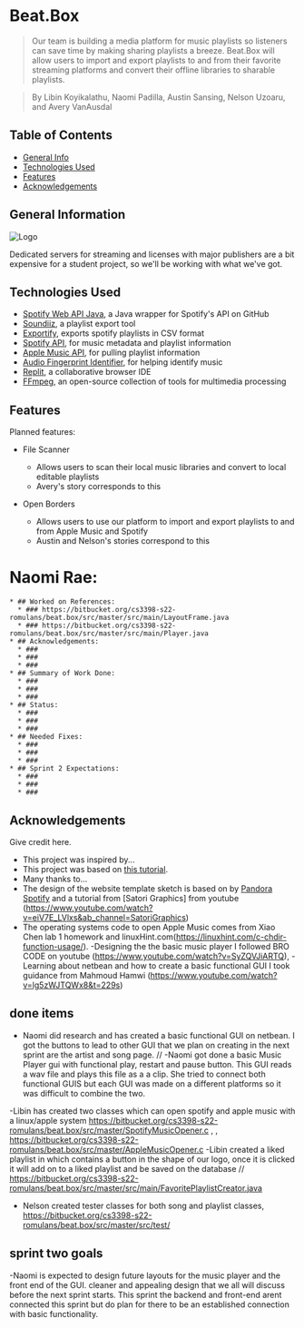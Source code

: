 # Beat.Box
> Our team is building a media platform for music playlists so listeners can save time by making sharing playlists a breeze. Beat.Box will allow users to import and export playlists to and from their favorite streaming platforms and convert their offline libraries to sharable playlists.

> By Libin Koyikalathu, Naomi Padilla, Austin Sansing, Nelson Uzoaru, and Avery VanAusdal
<!--   > Live demo [TBA](https://bitbucket.org/cs3398-s22-romulans/beat-box/src/). <!-- If you have the project hosted somewhere, include the link here. -->

## Table of Contents
* [General Info](#general-information)
* [Technologies Used](#technologies-used)
* [Features](#features)
* [Acknowledgements](#acknowledgements)

<!-- 
* [Screenshots](#screenshots)
* [Setup](#setup)
* [Usage](#usage)
* [Project Status](#project-status)
* [Room for Improvement](#room-for-improvement)
* [Contact](#contact)
* [License](#license) -->


## General Information
![Logo](https://bitbucket.org/cs3398-s22-romulans/beat.box/downloads/Beat.Box.png)

Dedicated servers for streaming and licenses with major publishers are a bit expensive for a student project, so we'll be working with what we've got.
<!-- - Provide general information about your project here.
- What problem does it (intend to) solve?
- What is the purpose of your project?
- Why did you undertake it?
<!-- You don't have to answer all the questions - just the ones relevant to your project. -->


## Technologies Used
- [Spotify Web API Java](https://github.com/spotify-web-api-java/spotify-web-api-java), a Java wrapper for Spotify's API on GitHub
- [Soundiiz](https://soundiiz.com/), a playlist export tool
- [Exportify](https://github.com/watsonbox/exportify), exports spotify playlists in CSV format
- [Spotify API](https://developer.spotify.com/), for music metadata and playlist information
- [Apple Music API](https://developer.apple.com/documentation/applemusicapi/), for pulling playlist information
- [Audio Fingerprint Identifier](https://github.com/itspoma/audio-fingerprint-identifying-python), for helping identify music
- [Replit](https://replit.com/), a collaborative browser IDE
- [FFmpeg](https://github.com/FFmpeg/FFmpeg), an open-source collection of tools for multimedia processing


## Features
Planned features:

- File Scanner
	- Allows users to scan their local music libraries and convert to local editable playlists
	- Avery's story corresponds to this

- Open Borders
    - Allows users to use our platform to import and export playlists to and from Apple Music and Spotify
	- Austin and Nelson's stories correspond to this

# Naomi Rae:
    * ## Worked on References:
      * ### https://bitbucket.org/cs3398-s22-romulans/beat.box/src/master/src/main/LayoutFrame.java
      * ### https://bitbucket.org/cs3398-s22-romulans/beat.box/src/master/src/main/Player.java
    * ## Acknowledgements:
      * ###
      * ###
      * ###
    * ## Summary of Work Done:
      * ###
      * ###
      * ###
    * ## Status:
      * ###
      * ###
      * ###
    * ## Needed Fixes:
      * ###
      * ###
      * ###
    * ## Sprint 2 Expectations:
      * ###
      * ###
      * ###

    
## Acknowledgements
Give credit here.
- This project was inspired by...
- This project was based on [this tutorial](https://www.example.com).
- Many thanks to...
- The design of the website template sketch is based on by [Pandora](www.pandora.com) [Spotify](spotify.com) and a tutorial from
[Satori Graphics] from youtube (https://www.youtube.com/watch?v=eiV7E_LVlxs&ab_channel=SatoriGraphics)
- The operating systems code to open Apple Music comes from Xiao Chen lab 1 homework and 
  linuxHint.com(https://linuxhint.com/c-chdir-function-usage/).
-Designing the the basic music player I followed BRO CODE on youtube (https://www.youtube.com/watch?v=SyZQVJiARTQ), 
-Learning about netbean and how to create a basic functional GUI I took guidance from Mahmoud Hamwi (https://www.youtube.com/watch?v=lg5zWJTQWx8&t=229s)
## done items
- Naomi did research and has created a basic functional GUI on netbean. I got the buttons to lead to other GUI that we plan on creating in the next sprint 
 are the artist and song page. // 
 -Naomi got done a basic Music Player gui with functional play, restart and pause button. This GUI reads a wav file and plays this file as a 
  a clip. She tried to connect both functional GUIS but each GUI was made on a different platforms so it was difficult to combine the two. 
   
-Libin has created two classes which can open spotify and apple music with a linux/apple system https://bitbucket.org/cs3398-s22-romulans/beat.box/src/master/SpotifyMusicOpener.c , 
 , https://bitbucket.org/cs3398-s22-romulans/beat.box/src/master/AppleMusicOpener.c
 -Libin created a liked playlist in which contains a button in the shape of our logo, once it is clicked it will add on to a liked playlist and be saved on 
  the database // https://bitbucket.org/cs3398-s22-romulans/beat.box/src/master/src/main/FavoritePlaylistCreator.java

- Nelson created tester classes for both song and playlist classes, https://bitbucket.org/cs3398-s22-romulans/beat.box/src/master/src/test/

## sprint two goals 
-Naomi is expected to design future layouts for the music player and the front end of the GUI.
 cleaner and appealing design that we all will discuss before the next sprint starts. This sprint the backend and front-end arent
  connected this sprint but do plan for there to be an established connection with basic functionality. 
 

<!--
## Screenshots
![Example screenshot](./img/screenshot.png)
<!-- If you have screenshots you'd like to share, include them here. -->

<!--
## Setup
What are the project requirements/dependencies? Where are they listed? A requirements.txt or a Pipfile.lock file perhaps? Where is it located?

Proceed to describe how to install / setup one's local environment / get started with the project.

<!--
## Usage
How does one go about using it?
Provide various use cases and code examples here.

`write-your-code-here`

<!--
## Project Status
Project is: _in progress_ / _complete_ / _no longer being worked on_. If you are no longer working on it, provide reasons why.

<!--
## Room for Improvement
Include areas you believe need improvement / could be improved. Also add TODOs for future development.

Room for improvement:
- Improvement to be done 1
- Improvement to be done 2

To do:
- Feature to be added 1
- Feature to be added 2





## Contact
Created by [@flynerdpl](https://www.flynerd.pl/) - feel free to contact me!


<!-- Optional -->
<!-- ## License -->
<!-- This project is open source and available under the [... License](). -->

<!-- You don't have to include all sections - just the one's relevant to your project -->